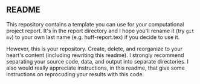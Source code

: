 README
-------------------------------------------
This repository contains a template you can use for your computational project 
report. It's in the report directory and I hope you'll rename it (try `git mv`) 
to your own last name (e.g. huff-report.tex) if you decide to use it.

However, this is your repository. Create, delete, and reorganize to your 
heart's content (including rewriting this readme). I strongly recommend 
separating your source code, data, and output into separate directories. I also 
would really appreciate instructions, in this readme, that give some 
instructions on reprocuding your results with this code.
